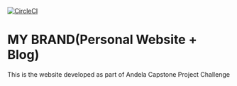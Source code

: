
 [![CircleCI](https://circleci.com/gh/Himbaza123h/My_Brand_Cohort8/tree/Master.svg?style=svg)](https://circleci.com/gh/Himbaza123h/My_Brand_Cohort8/tree/Master)
# MY BRAND(Personal Website + Blog)
   This is the website developed as part of Andela Capstone Project Challenge

